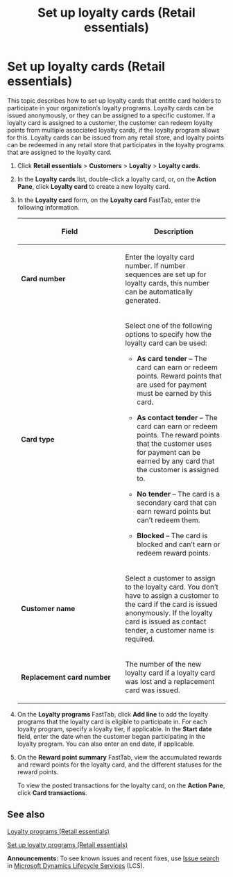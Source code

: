 ﻿---
title: Set up loyalty cards (Retail essentials)
TOCTitle: Set up loyalty cards (Retail essentials)
ms:assetid: 98da2083-9420-46bb-aaac-4f5bce4ddd7b
ms:mtpsurl: https://technet.microsoft.com/en-us/library/Dn859564(v=AX.60)
ms:contentKeyID: 63820138
ms.date: 12/17/2014
mtps_version: v=AX.60
---

# Set up loyalty cards (Retail essentials) 


This topic describes how to set up loyalty cards that entitle card holders to participate in your organization’s loyalty programs. Loyalty cards can be issued anonymously, or they can be assigned to a specific customer. If a loyalty card is assigned to a customer, the customer can redeem loyalty points from multiple associated loyalty cards, if the loyalty program allows for this. Loyalty cards can be issued from any retail store, and loyalty points can be redeemed in any retail store that participates in the loyalty programs that are assigned to the loyalty card.

1.  Click **Retail essentials** \> **Customers** \> **Loyalty** \> **Loyalty cards**.

2.  In the **Loyalty cards** list, double-click a loyalty card, or, on the **Action Pane**, click **Loyalty card** to create a new loyalty card.

3.  In the **Loyalty card** form, on the **Loyalty card** FastTab, enter the following information.
    
    <table>
    <colgroup>
    <col style="width: 50%" />
    <col style="width: 50%" />
    </colgroup>
    <thead>
    <tr class="header">
    <th><p>Field</p></th>
    <th><p>Description</p></th>
    </tr>
    </thead>
    <tbody>
    <tr class="odd">
    <td><p><strong>Card number</strong></p></td>
    <td><p>Enter the loyalty card number. If number sequences are set up for loyalty cards, this number can be automatically generated.</p></td>
    </tr>
    <tr class="even">
    <td><p><strong>Card type</strong></p></td>
    <td><p>Select one of the following options to specify how the loyalty card can be used:</p>
    <ul>
    <li><p><strong>As card tender</strong> – The card can earn or redeem points. Reward points that are used for payment must be earned by this card.</p></li>
    <li><p><strong>As contact tender</strong> – The card can earn or redeem points. The reward points that the customer uses for payment can be earned by any card that the customer is assigned to.</p></li>
    <li><p><strong>No tender</strong> – The card is a secondary card that can earn reward points but can’t redeem them.</p></li>
    <li><p><strong>Blocked</strong> – The card is blocked and can’t earn or redeem reward points.</p></li>
    </ul></td>
    </tr>
    <tr class="odd">
    <td><p><strong>Customer name</strong></p></td>
    <td><p>Select a customer to assign to the loyalty card. You don’t have to assign a customer to the card if the card is issued anonymously. If the loyalty card is issued as contact tender, a customer name is required.</p></td>
    </tr>
    <tr class="even">
    <td><p><strong>Replacement card number</strong></p></td>
    <td><p>The number of the new loyalty card if a loyalty card was lost and a replacement card was issued.</p></td>
    </tr>
    </tbody>
    </table>


4.  On the **Loyalty programs** FastTab, click **Add line** to add the loyalty programs that the loyalty card is eligible to participate in. For each loyalty program, specify a loyalty tier, if applicable. In the **Start date** field, enter the date when the customer began participating in the loyalty program. You can also enter an end date, if applicable.

5.  On the **Reward point summary** FastTab, view the accumulated rewards and reward points for the loyalty card, and the different statuses for the reward points.
    
    To view the posted transactions for the loyalty card, on the **Action Pane**, click **Card transactions**.

## See also

[Loyalty programs (Retail essentials)](loyalty-programs-retail-essentials.md)

[Set up loyalty programs (Retail essentials)](set-up-loyalty-programs-retail-essentials.md)

  
**Announcements:** To see known issues and recent fixes, use [Issue search](http://go.microsoft.com/fwlink/?linkid=389258) in [Microsoft Dynamics Lifecycle Services](http://go.microsoft.com/fwlink/?linkid=306505) (LCS).

